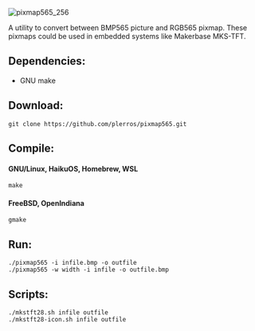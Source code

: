 
![pixmap565_256](https://user-images.githubusercontent.com/48536508/137931703-b3fb470f-9695-48c0-bed1-890e0eb8e7ef.png)

A utility to convert between BMP565 picture and RGB565 pixmap.
These pixmaps could be used in embedded systems like Makerbase MKS-TFT.

## Dependencies:
- GNU make

## Download:
```
git clone https://github.com/plerros/pixmap565.git
```
## Compile:
#### GNU/Linux, HaikuOS, Homebrew, WSL
```
make
```
#### FreeBSD, OpenIndiana
```
gmake
```
## Run:
```
./pixmap565 -i infile.bmp -o outfile
./pixmap565 -w width -i infile -o outfile.bmp
```
## Scripts:
```
./mkstft28.sh infile outfile
./mkstft28-icon.sh infile outfile
```
